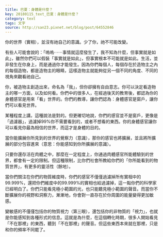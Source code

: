 ```yaml
---
title: 巴夏：身體是什麼？
key: 20180115_text_巴夏：身體是什麼？
category: text
tags: 文字
source: http://san23.pixnet.net/blog/post/64552846
---
```


你的世界（實相），並沒有祂自己的意識。少了你，祂不可能改變。

有些人可能會說的：「嗚嗚⋯⋯事情就這麼發生了，我不知為什麼，但事實就是如此」，雖然你們可以假裝「事實就是如此」，但事實根本不可能就是如此。生活，並非發生在你身上，而是通過你才能發生。因為你們每個人，每個存在於造物主之內的每個造物，都是造物主的眼睛，這樣造物主就能夠從另一個不同的角度、不同的視角來觀看祂自己。

你，被造物主創造出來，命名為「我」，但你卻擁有自由意志。你可以決定看造物主的哪一方面，以及如何看。你們中的很多人，在經過後天的教育後，都認為你的身體感官是用來「看」世界的。你們的教導，讓你們認為：身體感官是窗戶，讓你們可以看見世界。

某種程度上講，這種說法是對的。但更確切地說，你們的感官並不是窗戶，更像是「過濾器」，過濾掉99%你不需要看到的，或者不想看的東西。你的身體感官讓你可以看見你最為相信的世界，而這才是身體的目的。

當你能擴展你所見到的世界的覺察力（意識），那你的感官也將擴展，並且將所擴展的部分包容進來（意思：你能感知到你所擴展的意識）。

只要你還存活在肉體之中，那麼在一定程度上，你通過肉體感官所能體驗到的世界，都會有一定的限制。但這種限制，比你們社會所教給你們的「你所能看到的物質世界」，有更多的靈活性（餘地）。

當你們關注在你們的物質維度時，你們的感官不僅僅過濾掉所有實相中的99.999%，還把你們維度中的99.999%的實相也給過濾掉，這一點你們的科學家已經明白了。你們只能看見極小範圍的光，也只能聽見極小範圍的聲音。而當你不斷擴展你的視野和洞察力，漸漸地，你會對一直存在於你周圍的能量變得更加敏感。

變敏感的不僅僅包括你的物質視力（第三眼），還包括你的非物質的「視力」，也就是你能感知到各種形式的信息。這就是為什麼，在這個轉化時期，很多人開始看見「不在那裡」的東西，聽到「不在那裡」的聲音。但這些東西本來就在那裡，只是和你的頻率不同罷了。
